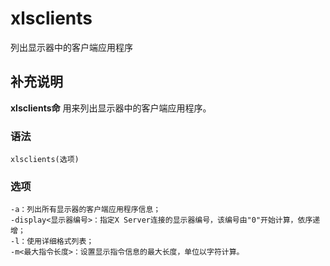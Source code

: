 xlsclients
===

列出显示器中的客户端应用程序

## 补充说明

**xlsclients命** 用来列出显示器中的客户端应用程序。

### 语法  

```
xlsclients(选项)
```

### 选项  

```
-a：列出所有显示器的客户端应用程序信息；
-display<显示器编号>：指定X Server连接的显示器编号，该编号由"0"开始计算，依序递增；
-l：使用详细格式列表；
-m<最大指令长度>：设置显示指令信息的最大长度，单位以字符计算。
```